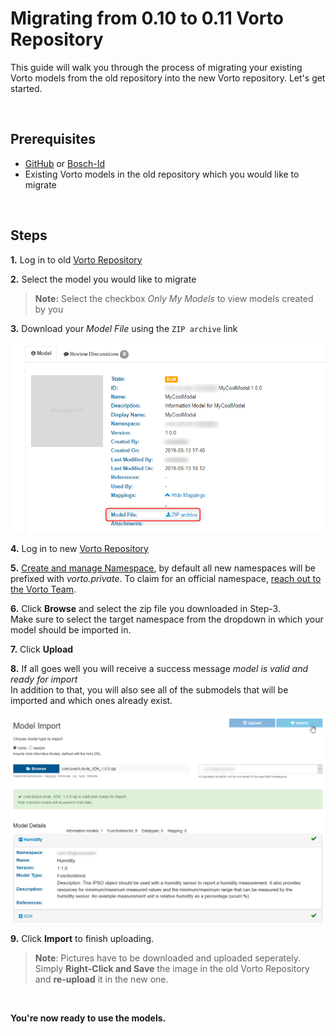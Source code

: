 # Migrating from 0.10 to 0.11 Vorto Repository
This guide will walk you through the process of migrating your existing Vorto models from the old repository into the new Vorto repository. Let's get started.

<br />

## Prerequisites
- [GitHub](https://github.com/login) or [Bosch-Id](https://accounts.bosch-iot-suite.com/)
- Existing Vorto models in the old repository which you would like to migrate

<br />

## Steps
**1.** Log in to old [Vorto Repository](https://vorto-old.eclipse.org)

**2.** Select the model you would like to migrate
> **Note:** Select the checkbox *Only My Models* to view models created by you

**3.** Download your *Model File* using the `ZIP archive` link

![download model](../docs/images/migrate_model/download_model.png)

**4.** Log in to new [Vorto Repository](https://vorto.eclipse.org)

**5.** [Create and manage Namespace](../../docs/tutorials/managing_namespaces.md), by default all new namespaces will be prefixed with *vorto.private*. To claim for an official namespace, [reach out to the Vorto Team](../../docs/tutorials/managing_namespaces.md#claiming-an-official-namespace).

**6.** Click **Browse** and select the zip file you downloaded in Step-3.   
Make sure to select the target namespace from the dropdown in which your model should be imported in.

**7.** Click **Upload** 

**8.** If all goes well you will receive a success message *model is valid and ready for import*   
In addition to that, you will also see all of the submodels that will be imported and which ones already exist.

![successful upload](../docs/images/migrate_model/successful_upload.png)

**9.** Click **Import** to finish uploading.   

> **Note**: Pictures have to be downloaded and uploaded seperately. Simply **Right-Click and Save** the image in the old Vorto Repository and **re-upload** it in the new one. 

<br />

**You're now ready to use the models.**



